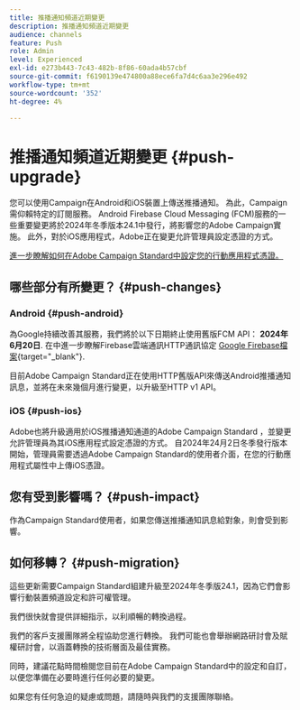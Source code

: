 ```yaml
---
title: 推播通知頻道近期變更
description: 推播通知頻道近期變更
audience: channels
feature: Push
role: Admin
level: Experienced
exl-id: e273b443-7c43-482b-8f86-60ada4b57cbf
source-git-commit: f6190139e474800a88ece6fa7d4c6aa3e296e492
workflow-type: tm+mt
source-wordcount: '352'
ht-degree: 4%

---
```


# 推播通知頻道近期變更 {#push-upgrade}

您可以使用Campaign在Android和iOS裝置上傳送推播通知。 為此，Campaign需仰賴特定的訂閱服務。 Android Firebase Cloud Messaging (FCM)服務的一些重要變更將於2024年冬季版本24.1中發行，將影響您的Adobe Campaign實施。 此外，對於iOS應用程式，Adobe正在變更允許管理員設定憑證的方式。

[進一步瞭解如何在Adobe Campaign Standard中設定您的行動應用程式憑證。](configuring-a-mobile-application.md#channel-specific-config)

## 哪些部分有所變更？ {#push-changes}

### Android {#push-android}

為Google持續改善其服務，我們將於以下日期終止使用舊版FCM API： **2024年6月20日**. 在中進一步瞭解Firebase雲端通訊HTTP通訊協定 [Google Firebase檔案](https://firebase.google.com/docs/cloud-messaging/http-server-ref){target="_blank"}.

目前Adobe Campaign Standard正在使用HTTP舊版API來傳送Android推播通知訊息，並將在未來幾個月進行變更，以升級至HTTP v1 API。

### iOS {#push-ios}

Adobe也將升級適用於iOS推播通知通道的Adobe Campaign Standard ，並變更允許管理員為其iOS應用程式設定憑證的方式。 自2024年24月2日冬季發行版本開始，管理員需要透過Adobe Campaign Standard的使用者介面，在您的行動應用程式屬性中上傳iOS憑證。

## 您有受到影響嗎？ {#push-impact}

作為Campaign Standard使用者，如果您傳送推播通知訊息給對象，則會受到影響。

## 如何移轉？ {#push-migration}

這些更新需要Campaign Standard組建升級至2024年冬季版24.1，因為它們會影響行動裝置頻道設定和許可權管理。

我們很快就會提供詳細指示，以利順暢的轉換過程。

我們的客戶支援團隊將全程協助您進行轉換。 我們可能也會舉辦網路研討會及賦權研討會，以涵蓋轉換的技術層面及最佳實務。

同時，建議花點時間檢閱您目前在Adobe Campaign Standard中的設定和自訂，以便您準備在必要時進行任何必要的變更。

如果您有任何急迫的疑慮或問題，請隨時與我們的支援團隊聯絡。
